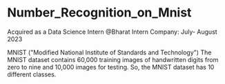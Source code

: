 # Number_Recognition_on_Mnist
Acquired as a Data Science Intern @Bharat Intern Company: July- August 2023

MNIST ("Modified National Institute of Standards and Technology")
The MNIST dataset contains 60,000 training images of handwritten digits from zero to nine and 10,000 images for testing. 
So, the MNIST dataset has 10 different classes.
